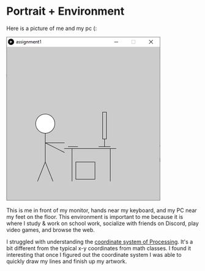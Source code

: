 # Portrait + Environment

Here is a picture of me and my pc (:

![](portrait.PNG)

This is me in front of my monitor, hands near my keyboard, and my PC near my feet on the floor. This environment is important to me because it is where I study & work on school work, socialize with friends on Discord, play video games, and browse the web.

I struggled with understanding the [coordinate system of Processing](https://processing.org/tutorials/drawing/). It's a bit different from the typical x-y coordinates from math classes. I found it interesting that once I figured out the coordinate system I was able to quickly draw my lines and finish up my artwork.
